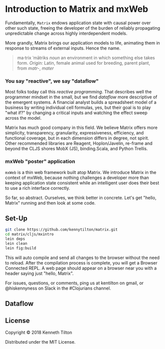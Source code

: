 # Introduction to Matrix and mxWeb

Fundamentally, `Matrix` endows application state with causal power over other such state, freeing the developer of the burden of reliably propagating unpredictable change across highly interdependent models.

More grandly, Matrix brings our application models to life, animating them in response to streams of external inputs. Hence the name.

> ma·trix ˈmātriks *noun* an environment in which something else takes form. *Origin:* Latin, female animal used for breeding, parent plant, from *matr-*, *mater*

### You say "reactive", we say "dataflow"
Most folks today call this _reactive programming_. That describes well the programmer mindset in the small, but we find _dataflow_ more descriptive of the emergent systems. A financial analyst builds a spreadsheet model of a business by writing individual cell formulas, yes, but their goal is to play "what if?" by changing a critical inputs and watching the effect sweep across the model.

Matrix has much good company in this field. We believe Matrix offers more simplicity, transparency, granularity, expressiveness, efficiency, and functional coverage, but in each dimension differs in degree, not spirit. Other recommended libraries are Reagent, Hoplon/Javelin, re-frame and beyond the CLJS shores MobX (JS), binding.Scala, and Python Trellis.

### mxWeb "poster" application
`mxWeb` is a thin web framework built atop Matrix. We introduce Matrix in the context of mxWeb, because nothing challenges a developer more than keeping application state consistent while an intelligent user does their best to use a rich interface correctly.

So far, so abstract. Ourselves, we think better in concrete. Let's get "hello, Matrix" running and then look at some code. 

## Set-Up

````bash
git clone https://github.com/kennytilton/matrix.git
cd matrix/cljs/mxintro
lein deps
lein clean
lein fig:build
````
This will auto compile and send all changes to the browser without the need to reload. After the compilation process is complete, you will get a Browser Connected REPL. A web page should appear on a browser near you with a header saying just "hello, Matrix". 

For issues, questions, or comments, ping us at kentilton on gmail, or @hiskennyness on Slack in the #Clojurians channel.

## Dataflow


## License

Copyright © 2018 Kenneth Tilton

Distributed under the MIT License.
